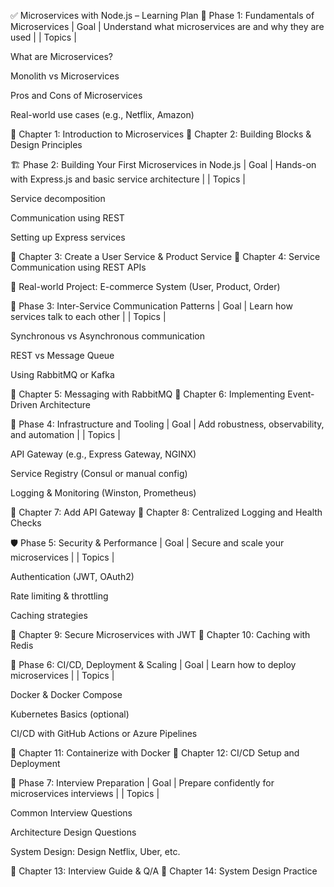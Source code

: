 ✅ Microservices with Node.js – Learning Plan
🏁 Phase 1: Fundamentals of Microservices
| Goal | Understand what microservices are and why they are used |
| Topics |

What are Microservices?

Monolith vs Microservices

Pros and Cons of Microservices

Real-world use cases (e.g., Netflix, Amazon)

📘 Chapter 1: Introduction to Microservices
📘 Chapter 2: Building Blocks & Design Principles

🏗️ Phase 2: Building Your First Microservices in Node.js
| Goal | Hands-on with Express.js and basic service architecture |
| Topics |

Service decomposition

Communication using REST

Setting up Express services

📘 Chapter 3: Create a User Service & Product Service
📘 Chapter 4: Service Communication using REST APIs

🧪 Real-world Project: E-commerce System (User, Product, Order)

🔁 Phase 3: Inter-Service Communication Patterns
| Goal | Learn how services talk to each other |
| Topics |

Synchronous vs Asynchronous communication

REST vs Message Queue

Using RabbitMQ or Kafka

📘 Chapter 5: Messaging with RabbitMQ
📘 Chapter 6: Implementing Event-Driven Architecture

🧰 Phase 4: Infrastructure and Tooling
| Goal | Add robustness, observability, and automation |
| Topics |

API Gateway (e.g., Express Gateway, NGINX)

Service Registry (Consul or manual config)

Logging & Monitoring (Winston, Prometheus)

📘 Chapter 7: Add API Gateway
📘 Chapter 8: Centralized Logging and Health Checks

🛡️ Phase 5: Security & Performance
| Goal | Secure and scale your microservices |
| Topics |

Authentication (JWT, OAuth2)

Rate limiting & throttling

Caching strategies

📘 Chapter 9: Secure Microservices with JWT
📘 Chapter 10: Caching with Redis

🚀 Phase 6: CI/CD, Deployment & Scaling
| Goal | Learn how to deploy microservices |
| Topics |

Docker & Docker Compose

Kubernetes Basics (optional)

CI/CD with GitHub Actions or Azure Pipelines

📘 Chapter 11: Containerize with Docker
📘 Chapter 12: CI/CD Setup and Deployment

🎯 Phase 7: Interview Preparation
| Goal | Prepare confidently for microservices interviews |
| Topics |

Common Interview Questions

Architecture Design Questions

System Design: Design Netflix, Uber, etc.

📘 Chapter 13: Interview Guide & Q/A
📘 Chapter 14: System Design Practice

